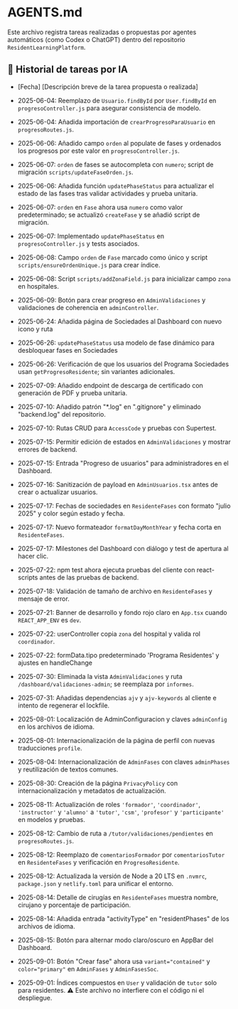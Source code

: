 # AGENTS.md

Este archivo registra tareas realizadas o propuestas por agentes automáticos (como Codex o ChatGPT) dentro del repositorio `ResidentLearningPlatform`.

## 📌 Historial de tareas por IA

- [Fecha] [Descripción breve de la tarea propuesta o realizada]
- 2025-06-04: Reemplazo de `Usuario.findById` por `User.findById` en `progresoController.js` para asegurar consistencia de modelo.
- 2025-06-04: Añadida importación de `crearProgresoParaUsuario` en `progresoRoutes.js`.
- 2025-06-06: Añadido campo `orden` al populate de fases y ordenados los progresos por este valor en `progresoController.js`.
- 2025-06-07: `orden` de fases se autocompleta con `numero`; script de migración `scripts/updateFaseOrden.js`.
- 2025-06-06: Añadida función `updatePhaseStatus` para actualizar el estado de las fases tras validar actividades y prueba unitaria.
- 2025-06-07: `orden` en `Fase` ahora usa `numero` como valor predeterminado; se actualizó `createFase` y se añadió script de migración.
- 2025-06-07: Implementado `updatePhaseStatus` en `progresoController.js` y tests asociados.
- 2025-06-08: Campo `orden` de `Fase` marcado como único y script `scripts/ensureOrdenUnique.js` para crear índice.
- 2025-06-08: Script `scripts/addZonaField.js` para inicializar campo `zona` en hospitales.
- 2025-06-09: Botón para crear progreso en `AdminValidaciones` y validaciones de coherencia en `adminController`.
- 2025-06-24: Añadida página de Sociedades al Dashboard con nuevo icono y ruta
- 2025-06-26: `updatePhaseStatus` usa modelo de fase dinámico para desbloquear fases en Sociedades
- 2025-06-26: Verificación de que los usuarios del Programa Sociedades usan `getProgresoResidente`; sin variantes adicionales.
- 2025-07-09: Añadido endpoint de descarga de certificado con generación de PDF y prueba unitaria.
- 2025-07-10: Añadido patrón "\*.log" en ".gitignore" y eliminado "backend.log" del repositorio.
- 2025-07-10: Rutas CRUD para `AccessCode` y pruebas con Supertest.
- 2025-07-15: Permitir edición de estados en `AdminValidaciones` y mostrar errores de backend.
- 2025-07-15: Entrada "Progreso de usuarios" para administradores en el Dashboard.
- 2025-07-16: Sanitización de payload en `AdminUsuarios.tsx` antes de crear o
  actualizar usuarios.
- 2025-07-17: Fechas de sociedades en `ResidenteFases` con formato "julio 2025"
  y color según estado y fecha.
- 2025-07-17: Nuevo formateador `formatDayMonthYear` y fecha corta en `ResidenteFases`.
- 2025-07-17: Milestones del Dashboard con diálogo y test de apertura al hacer clic.
- 2025-07-22: npm test ahora ejecuta pruebas del cliente con react-scripts antes de las pruebas de backend.
- 2025-07-18: Validación de tamaño de archivo en `ResidenteFases` y mensaje de error.
- 2025-07-21: Banner de desarrollo y fondo rojo claro en `App.tsx` cuando
  `REACT_APP_ENV` es `dev`.
- 2025-07-22: userController copia `zona` del hospital y valida rol `coordinador`.
- 2025-07-22: formData.tipo predeterminado 'Programa Residentes' y ajustes en handleChange
- 2025-07-30: Eliminada la vista `AdminValidaciones` y ruta `/dashboard/validaciones-admin`; se reemplaza por `informes`.
- 2025-07-31: Añadidas dependencias `ajv` y `ajv-keywords` al cliente e intento de regenerar el lockfile.
- 2025-08-01: Localización de AdminConfiguracion y claves `adminConfig` en los archivos de idioma.
- 2025-08-01: Internacionalización de la página de perfil con nuevas traducciones `profile`.
- 2025-08-04: Internacionalización de `AdminFases` con claves `adminPhases` y reutilización de textos comunes.
- 2025-08-30: Creación de la página `PrivacyPolicy` con internacionalización y metadatos de actualización.
- 2025-08-11: Actualización de roles `'formador'`, `'coordinador'`, `'instructor'` y `'alumno'` a `'tutor'`, `'csm'`, `'profesor'` y `'participante'` en modelos y pruebas.
- 2025-08-12: Cambio de ruta a `/tutor/validaciones/pendientes` en `progresoRoutes.js`.
- 2025-08-12: Reemplazo de `comentariosFormador` por `comentariosTutor` en `ResidenteFases` y verificación en `ProgresoResidente`.
- 2025-08-12: Actualizada la versión de Node a 20 LTS en `.nvmrc`, `package.json` y `netlify.toml` para unificar el entorno.
- 2025-08-14: Detalle de cirugías en `ResidenteFases` muestra nombre, cirujano y porcentaje de participación.

- 2025-08-14: Añadida entrada "activityType" en "residentPhases" de los archivos de idioma.
- 2025-08-15: Botón para alternar modo claro/oscuro en AppBar del Dashboard.
- 2025-09-01: Botón "Crear fase" ahora usa `variant="contained"` y `color="primary"` en `AdminFases` y `AdminFasesSoc`.
- 2025-09-01: Índices compuestos en `User` y validación de `tutor` solo para residentes.
⚠️ Este archivo no interfiere con el código ni el despliegue.
